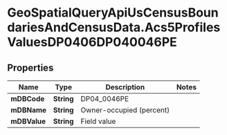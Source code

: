# GeoSpatialQueryApiUsCensusBoundariesAndCensusData.Acs5ProfilesValuesDP0406DP040046PE

## Properties

Name | Type | Description | Notes
------------ | ------------- | ------------- | -------------
**mDBCode** | **String** | DP04_0046PE | 
**mDBName** | **String** | Owner-occupied (percent) | 
**mDBValue** | **String** | Field value | 


